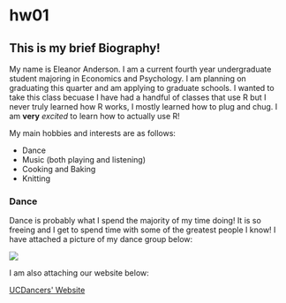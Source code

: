 # hw01

## This is my brief Biography!

My name is Eleanor Anderson. I am a current fourth year undergraduate student majoring in Economics and Psychology. I am planning on graduating this quarter and am applying to graduate schools. I wanted to take this class becuase I have had a handful of classes that use R but I never truly learned how R works, I mostly learned how to plug and chug. I am **very** *excited* to learn how to actually use R!

My main hobbies and interests are as follows:

* Dance
* Music (both playing and listening)
* Cooking and Baking
* Knitting 

### Dance

Dance is probably what I spend the majority of my time doing! It is so freeing and I get to spend time with some of the greatest people I know! I have attached a picture of my dance group below:


![](https://lh6.googleusercontent.com/Le1KzzWrcAxl8sJhrsjEYNRjL1XnN7M4M3LEtpfOk8TOi2UpQ-HC9Flz7TT4GXx8aSrdoec=w16383)

I am also attaching our website below:

[UCDancers' Website](https://www.ucdancers.com/meet-the-company)
